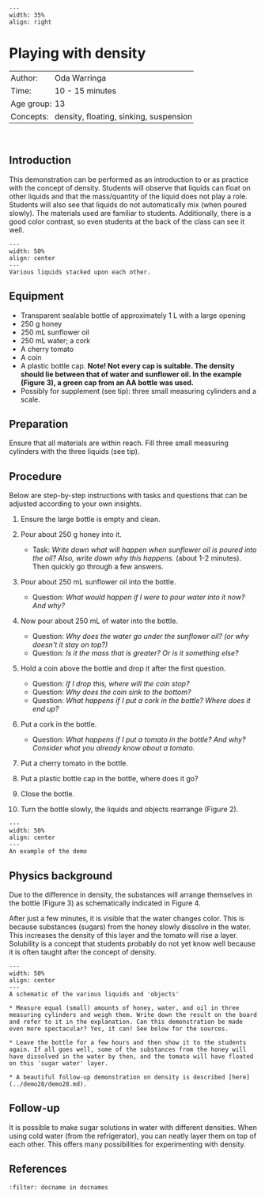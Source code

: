 ```{figure} ../../figures/ready.png
---
width: 35%
align: right
```

# Playing with density

<table style="width: 100%; border-collapse: collapse; border: none;">
    <tr style="background-color: var(--background-color);">  
        <td style="text-align: left; padding: 3px; border: none; color: var(--text-color)">Author:</td>
        <td style="text-align: left; padding: 3px; border: none; color: var(--text-color)">Oda Warringa</td>
    </tr>
    <tr style="background-color: var(--background-color);"> 
        <td style="text-align: left; padding: 3px; border: none; color: var(--text-color)">Time:</td>
        <td style="text-align: left; padding: 3px; border: none; color: var(--text-color)">10 - 15 minutes</td>
    </tr>
    <tr style="background-color: var(--background-color);"> 
        <td style="text-align: left; padding: 3px; border: none; color: var(--text-color)">Age group:</td>
        <td style="text-align: left; padding: 3px; border: none; color: var(--text-color)">13</td>
    </tr>
    <tr style="background-color: var(--background-color);"> 
        <td style="text-align: left; padding: 3px; border: none; color: var(--text-color)">Concepts:</td>
        <td style="text-align: left; padding: 3px; border: none; color: var(--text-color)">density, floating, sinking, suspension</td>
    </tr>
</table><br>

## Introduction
This demonstration can be performed as an introduction to or as practice with the concept of density. Students will observe that liquids can float on other liquids and that the mass/quantity of the liquid does not play a role. Students will also see that liquids do not automatically mix (when poured slowly). The materials used are familiar to students. Additionally, there is a good color contrast, so even students at the back of the class can see it well.

```{figure} demo34_figure2.jpg
---
width: 50%
align: center
---
Various liquids stacked upon each other.
```

## Equipment
* Transparent sealable bottle of approximately 1 L with a large opening
* 250 g honey
* 250 mL sunflower oil
* 250 mL water; a cork
* A cherry tomato
* A coin
* A plastic bottle cap. **Note! Not every cap is suitable. The density should lie between that of water and sunflower oil. In the example (Figure 3), a green cap from an AA bottle was used.**
* Possibly for supplement (see tip): three small measuring cylinders and a scale.

## Preparation
Ensure that all materials are within reach. Fill three small measuring cylinders with the three liquids (see tip).

## Procedure
Below are step-by-step instructions with tasks and questions that can be adjusted according to your own insights.

1.	Ensure the large bottle is empty and clean.

2.	Pour about 250 g honey into it. 
    * Task: *Write down what will happen when sunflower oil is poured into the oil? Also, write down why this happens.* (about 1-2 minutes). Then quickly go through a few answers.

3.	Pour about 250 mL sunflower oil into the bottle.
    * Question: *What would happen if I were to pour water into it now? And why?*

4.	Now pour about 250 mL of water into the bottle.
    * Question: *Why does the water go under the sunflower oil? (or why doesn't it stay on top?)*
    * Question: *Is it the mass that is greater? Or is it something else?*

5.	Hold a coin above the bottle and drop it after the first question. 
    * Question: *If I drop this, where will the coin stop?*
    * Question: *Why does the coin sink to the bottom?*
    * Question: *What happens if I put a cork in the bottle? Where does it end up?*

6.	Put a cork in the bottle.
    * Question: *What happens if I put a tomato in the bottle? And why? Consider what you already know about a tomato.*

7.	Put a cherry tomato in the bottle.

8.	Put a plastic bottle cap in the bottle, where does it go?

9.	Close the bottle.

10.	Turn the bottle slowly, the liquids and objects rearrange (Figure 2).

```{figure} demo34_figure1.jpg
---
width: 50%
align: center
---
An example of the demo
```

## Physics background
Due to the difference in density, the substances will arrange themselves in the bottle (Figure 3) as schematically indicated in Figure 4.

After just a few minutes, it is visible that the water changes color. This is because substances (sugars) from the honey slowly dissolve in the water. This increases the density of this layer and the tomato will rise a layer. Solubility is a concept that students probably do not yet know well because it is often taught after the concept of density.

```{figure} demo34_figure3.jpg
---
width: 50%
align: center
---
A schematic of the various liquids and 'objects'
```

```{tip}
* Measure equal (small) amounts of honey, water, and oil in three measuring cylinders and weigh them. Write down the result on the board and refer to it in the explanation. Can this demonstration be made even more spectacular? Yes, it can! See below for the sources.

* Leave the bottle for a few hours and then show it to the students again. If all goes well, some of the substances from the honey will have dissolved in the water by then, and the tomato will have floated on this 'sugar water' layer.

* A beautiful follow-up demonstration on density is described [here](../demo28/demo28.md).
```
## Follow-up
It is possible to make sugar solutions in water with different densities. When using cold water (from the refrigerator), you can neatly layer them on top of each other. This offers many possibilities for experimenting with density.

## References
```{bibliography}
:filter: docname in docnames
```